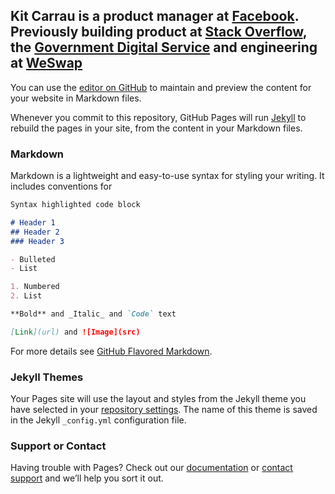 ## Kit Carrau is a product manager at <a href="https://facebook.com" target="_blank">Facebook</a>. Previously building product at <a href="https://stackoverflow.com" target="_blank">Stack Overflow</a>, the <a href="https://gds.blog.gov.uk/" target="_blank">Government Digital Service</a> and engineering at <a href="https://www.weswap.com" target="_blank">WeSwap</a>

You can use the [editor on GitHub](https://github.com/KitCarrau/kitcarrau.github.io/edit/main/README.md) to maintain and preview the content for your website in Markdown files.

Whenever you commit to this repository, GitHub Pages will run [Jekyll](https://jekyllrb.com/) to rebuild the pages in your site, from the content in your Markdown files.

### Markdown

Markdown is a lightweight and easy-to-use syntax for styling your writing. It includes conventions for

```markdown
Syntax highlighted code block

# Header 1
## Header 2
### Header 3

- Bulleted
- List

1. Numbered
2. List

**Bold** and _Italic_ and `Code` text

[Link](url) and ![Image](src)
```

For more details see [GitHub Flavored Markdown](https://guides.github.com/features/mastering-markdown/).

### Jekyll Themes

Your Pages site will use the layout and styles from the Jekyll theme you have selected in your [repository settings](https://github.com/KitCarrau/kitcarrau.github.io/settings). The name of this theme is saved in the Jekyll `_config.yml` configuration file.

### Support or Contact

Having trouble with Pages? Check out our [documentation](https://docs.github.com/categories/github-pages-basics/) or [contact support](https://github.com/contact) and we’ll help you sort it out.
